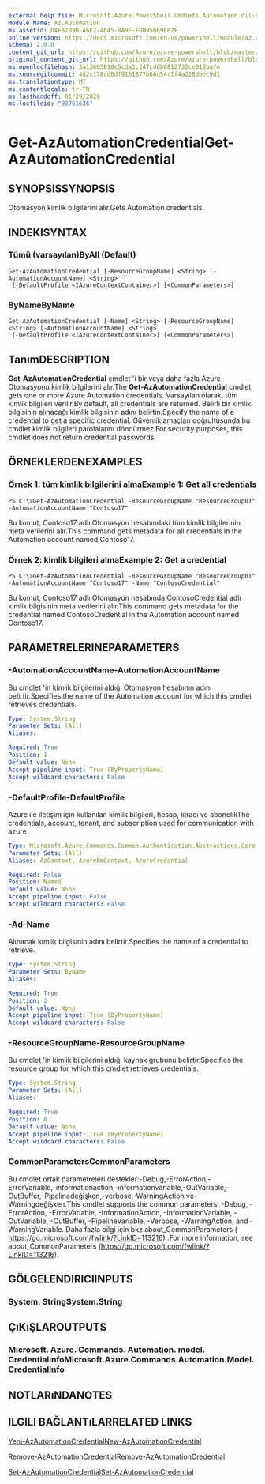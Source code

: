 ```yaml
---
external help file: Microsoft.Azure.PowerShell.Cmdlets.Automation.dll-Help.xml
Module Name: Az.Automation
ms.assetid: DAFB709D-A6F2-4645-8A9E-F8D95669E02F
online version: https://docs.microsoft.com/en-us/powershell/module/az.automation/get-azautomationcredential
schema: 2.0.0
content_git_url: https://github.com/Azure/azure-powershell/blob/master/src/Automation/Automation/help/Get-AzAutomationCredential.md
original_content_git_url: https://github.com/Azure/azure-powershell/blob/master/src/Automation/Automation/help/Get-AzAutomationCredential.md
ms.openlocfilehash: 3a13605618c5cda3c247cd6b0812732ce018bafe
ms.sourcegitcommit: 4d2c178cd6df9151877b08d54c1f4a228dbec9d1
ms.translationtype: MT
ms.contentlocale: tr-TR
ms.lasthandoff: 01/29/2020
ms.locfileid: "93761636"
---
```

# <span data-ttu-id="699ae-101">Get-AzAutomationCredential</span><span class="sxs-lookup"><span data-stu-id="699ae-101">Get-AzAutomationCredential</span></span>

## <span data-ttu-id="699ae-102">SYNOPSIS</span><span class="sxs-lookup"><span data-stu-id="699ae-102">SYNOPSIS</span></span>
<span data-ttu-id="699ae-103">Otomasyon kimlik bilgilerini alır.</span><span class="sxs-lookup"><span data-stu-id="699ae-103">Gets Automation credentials.</span></span>

## <span data-ttu-id="699ae-104">INDEKI</span><span class="sxs-lookup"><span data-stu-id="699ae-104">SYNTAX</span></span>

### <span data-ttu-id="699ae-105">Tümü (varsayılan)</span><span class="sxs-lookup"><span data-stu-id="699ae-105">ByAll (Default)</span></span>
```
Get-AzAutomationCredential [-ResourceGroupName] <String> [-AutomationAccountName] <String>
 [-DefaultProfile <IAzureContextContainer>] [<CommonParameters>]
```

### <span data-ttu-id="699ae-106">ByName</span><span class="sxs-lookup"><span data-stu-id="699ae-106">ByName</span></span>
```
Get-AzAutomationCredential [-Name] <String> [-ResourceGroupName] <String> [-AutomationAccountName] <String>
 [-DefaultProfile <IAzureContextContainer>] [<CommonParameters>]
```

## <span data-ttu-id="699ae-107">Tanım</span><span class="sxs-lookup"><span data-stu-id="699ae-107">DESCRIPTION</span></span>
<span data-ttu-id="699ae-108">**Get-AzAutomationCredential** cmdlet 'i bir veya daha fazla Azure Otomasyonu kimlik bilgilerini alır.</span><span class="sxs-lookup"><span data-stu-id="699ae-108">The **Get-AzAutomationCredential** cmdlet gets one or more Azure Automation credentials.</span></span>
<span data-ttu-id="699ae-109">Varsayılan olarak, tüm kimlik bilgileri verilir.</span><span class="sxs-lookup"><span data-stu-id="699ae-109">By default, all credentials are returned.</span></span>
<span data-ttu-id="699ae-110">Belirli bir kimlik bilgisinin alınacağı kimlik bilgisinin adını belirtin.</span><span class="sxs-lookup"><span data-stu-id="699ae-110">Specify the name of a credential to get a specific credential.</span></span>
<span data-ttu-id="699ae-111">Güvenlik amaçları doğrultusunda bu cmdlet kimlik bilgileri parolalarını döndürmez.</span><span class="sxs-lookup"><span data-stu-id="699ae-111">For security purposes, this cmdlet does not return credential passwords.</span></span>

## <span data-ttu-id="699ae-112">ÖRNEKLERDEN</span><span class="sxs-lookup"><span data-stu-id="699ae-112">EXAMPLES</span></span>

### <span data-ttu-id="699ae-113">Örnek 1: tüm kimlik bilgilerini alma</span><span class="sxs-lookup"><span data-stu-id="699ae-113">Example 1: Get all credentials</span></span>
```
PS C:\>Get-AzAutomationCredential -ResourceGroupName "ResourceGroup01" -AutomationAccountName "Contoso17"
```

<span data-ttu-id="699ae-114">Bu komut, Contoso17 adlı Otomasyon hesabındaki tüm kimlik bilgilerinin meta verilerini alır.</span><span class="sxs-lookup"><span data-stu-id="699ae-114">This command gets metadata for all credentials in the Automation account named Contoso17.</span></span>

### <span data-ttu-id="699ae-115">Örnek 2: kimlik bilgileri alma</span><span class="sxs-lookup"><span data-stu-id="699ae-115">Example 2: Get a credential</span></span>
```
PS C:\>Get-AzAutomationCredential -ResourceGroupName "ResourceGroup01" -AutomationAccountName "Contoso17" -Name "ContosoCredential"
```

<span data-ttu-id="699ae-116">Bu komut, Contoso17 adlı Otomasyon hesabında ContosoCredential adlı kimlik bilgisinin meta verilerini alır.</span><span class="sxs-lookup"><span data-stu-id="699ae-116">This command gets metadata for the credential named ContosoCredential in the Automation account named Contoso17.</span></span>

## <span data-ttu-id="699ae-117">PARAMETRELERINE</span><span class="sxs-lookup"><span data-stu-id="699ae-117">PARAMETERS</span></span>

### <span data-ttu-id="699ae-118">-AutomationAccountName</span><span class="sxs-lookup"><span data-stu-id="699ae-118">-AutomationAccountName</span></span>
<span data-ttu-id="699ae-119">Bu cmdlet 'in kimlik bilgilerini aldığı Otomasyon hesabının adını belirtir.</span><span class="sxs-lookup"><span data-stu-id="699ae-119">Specifies the name of the Automation account for which this cmdlet retrieves credentials.</span></span>

```yaml
Type: System.String
Parameter Sets: (All)
Aliases:

Required: True
Position: 1
Default value: None
Accept pipeline input: True (ByPropertyName)
Accept wildcard characters: False
```

### <span data-ttu-id="699ae-120">-DefaultProfile</span><span class="sxs-lookup"><span data-stu-id="699ae-120">-DefaultProfile</span></span>
<span data-ttu-id="699ae-121">Azure ile iletişim için kullanılan kimlik bilgileri, hesap, kiracı ve abonelik</span><span class="sxs-lookup"><span data-stu-id="699ae-121">The credentials, account, tenant, and subscription used for communication with azure</span></span>

```yaml
Type: Microsoft.Azure.Commands.Common.Authentication.Abstractions.Core.IAzureContextContainer
Parameter Sets: (All)
Aliases: AzContext, AzureRmContext, AzureCredential

Required: False
Position: Named
Default value: None
Accept pipeline input: False
Accept wildcard characters: False
```

### <span data-ttu-id="699ae-122">-Ad</span><span class="sxs-lookup"><span data-stu-id="699ae-122">-Name</span></span>
<span data-ttu-id="699ae-123">Alınacak kimlik bilgisinin adını belirtir.</span><span class="sxs-lookup"><span data-stu-id="699ae-123">Specifies the name of a credential to retrieve.</span></span>

```yaml
Type: System.String
Parameter Sets: ByName
Aliases:

Required: True
Position: 2
Default value: None
Accept pipeline input: True (ByPropertyName)
Accept wildcard characters: False
```

### <span data-ttu-id="699ae-124">-ResourceGroupName</span><span class="sxs-lookup"><span data-stu-id="699ae-124">-ResourceGroupName</span></span>
<span data-ttu-id="699ae-125">Bu cmdlet 'in kimlik bilgilerini aldığı kaynak grubunu belirtir.</span><span class="sxs-lookup"><span data-stu-id="699ae-125">Specifies the resource group for which this cmdlet retrieves credentials.</span></span>

```yaml
Type: System.String
Parameter Sets: (All)
Aliases:

Required: True
Position: 0
Default value: None
Accept pipeline input: True (ByPropertyName)
Accept wildcard characters: False
```

### <span data-ttu-id="699ae-126">CommonParameters</span><span class="sxs-lookup"><span data-stu-id="699ae-126">CommonParameters</span></span>
<span data-ttu-id="699ae-127">Bu cmdlet ortak parametreleri destekler:-Debug,-ErrorAction,-ErrorVariable,-ınformationaction,-ınformationvariable,-OutVariable,-OutBuffer,-Pipelinedeğişken,-verbose,-WarningAction ve-Warningdeğişken.</span><span class="sxs-lookup"><span data-stu-id="699ae-127">This cmdlet supports the common parameters: -Debug, -ErrorAction, -ErrorVariable, -InformationAction, -InformationVariable, -OutVariable, -OutBuffer, -PipelineVariable, -Verbose, -WarningAction, and -WarningVariable.</span></span> <span data-ttu-id="699ae-128">Daha fazla bilgi için bkz about_CommonParameters ( https://go.microsoft.com/fwlink/?LinkID=113216) .</span><span class="sxs-lookup"><span data-stu-id="699ae-128">For more information, see about_CommonParameters (https://go.microsoft.com/fwlink/?LinkID=113216).</span></span>

## <span data-ttu-id="699ae-129">GÖLGELENDIRICI</span><span class="sxs-lookup"><span data-stu-id="699ae-129">INPUTS</span></span>

### <span data-ttu-id="699ae-130">System. String</span><span class="sxs-lookup"><span data-stu-id="699ae-130">System.String</span></span>

## <span data-ttu-id="699ae-131">ÇıKıŞLAR</span><span class="sxs-lookup"><span data-stu-id="699ae-131">OUTPUTS</span></span>

### <span data-ttu-id="699ae-132">Microsoft. Azure. Commands. Automation. model. Credentialınfo</span><span class="sxs-lookup"><span data-stu-id="699ae-132">Microsoft.Azure.Commands.Automation.Model.CredentialInfo</span></span>

## <span data-ttu-id="699ae-133">NOTLARıNDA</span><span class="sxs-lookup"><span data-stu-id="699ae-133">NOTES</span></span>

## <span data-ttu-id="699ae-134">ILGILI BAĞLANTıLAR</span><span class="sxs-lookup"><span data-stu-id="699ae-134">RELATED LINKS</span></span>

[<span data-ttu-id="699ae-135">Yeni-AzAutomationCredential</span><span class="sxs-lookup"><span data-stu-id="699ae-135">New-AzAutomationCredential</span></span>](./New-AzAutomationCredential.md)

[<span data-ttu-id="699ae-136">Remove-AzAutomationCredential</span><span class="sxs-lookup"><span data-stu-id="699ae-136">Remove-AzAutomationCredential</span></span>](./Remove-AzAutomationCredential.md)

[<span data-ttu-id="699ae-137">Set-AzAutomationCredential</span><span class="sxs-lookup"><span data-stu-id="699ae-137">Set-AzAutomationCredential</span></span>](./Set-AzAutomationCredential.md)


